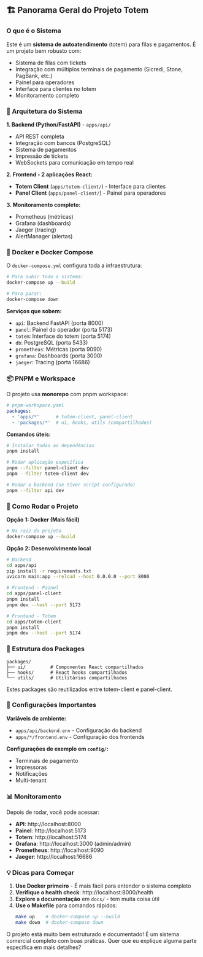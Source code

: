 ## 🏗️ Panorama Geral do Projeto Totem

### **O que é o Sistema**
Este é um **sistema de autoatendimento** (totem) para filas e pagamentos. É um projeto bem robusto com:
- Sistema de filas com tickets
- Integração com múltiplos terminais de pagamento (Sicredi, Stone, PagBank, etc.)
- Painel para operadores
- Interface para clientes no totem
- Monitoramento completo

### **🏢 Arquitetura do Sistema**

**1. Backend (Python/FastAPI)** - `apps/api/`
- API REST completa
- Integração com bancos (PostgreSQL)
- Sistema de pagamentos
- Impressão de tickets
- WebSockets para comunicação em tempo real

**2. Frontend - 2 aplicações React:**
- **Totem Client** (`apps/totem-client/`) - Interface para clientes
- **Panel Client** (`apps/panel-client/`) - Painel para operadores

**3. Monitoramento completo:**
- Prometheus (métricas)
- Grafana (dashboards)
- Jaeger (tracing)
- AlertManager (alertas)

### **🐳 Docker e Docker Compose**

O `docker-compose.yml` configura toda a infraestrutura:

```bash
# Para subir todo o sistema:
docker-compose up --build

# Para parar:
docker-compose down
```

**Serviços que sobem:**
- `api`: Backend FastAPI (porta 8000)
- `panel`: Painel do operador (porta 5173)
- `totem`: Interface do totem (porta 5174)
- `db`: PostgreSQL (porta 5433)
- `prometheus`: Métricas (porta 9090)
- `grafana`: Dashboards (porta 3000)
- `jaeger`: Tracing (porta 16686)

### **📦 PNPM e Workspace**

O projeto usa **monorepo** com pnpm workspace:

```yaml
# pnpm-workspace.yaml
packages:
  - 'apps/*'      # totem-client, panel-client
  - 'packages/*'  # ui, hooks, utils (compartilhados)
```

**Comandos úteis:**
```bash
# Instalar todas as dependências
pnpm install

# Rodar aplicação específica
pnpm --filter panel-client dev
pnpm --filter totem-client dev

# Rodar o backend (se tiver script configurado)
pnpm --filter api dev
```

### **🚀 Como Rodar o Projeto**

**Opção 1: Docker (Mais fácil)**
```bash
# Na raiz do projeto
docker-compose up --build
```

**Opção 2: Desenvolvimento local**
```bash
# Backend
cd apps/api
pip install -r requirements.txt
uvicorn main:app --reload --host 0.0.0.0 --port 8000

# Frontend - Painel
cd apps/panel-client
pnpm install
pnpm dev --host --port 5173

# Frontend - Totem
cd apps/totem-client
pnpm install
pnpm dev --host --port 5174
```

### **📁 Estrutura dos Packages**

```
packages/
├── ui/         # Componentes React compartilhados
├── hooks/      # React hooks compartilhados
└── utils/      # Utilitários compartilhados
```

Estes packages são reutilizados entre totem-client e panel-client.

### **🔧 Configurações Importantes**

**Variáveis de ambiente:**
- `apps/api/backend.env` - Configuração do backend
- `apps/*/frontend.env` - Configuração dos frontends

**Configurações de exemplo em `config/`:**
- Terminais de pagamento
- Impressoras
- Notificações
- Multi-tenant

### **📊 Monitoramento**

Depois de rodar, você pode acessar:
- **API**: http://localhost:8000
- **Painel**: http://localhost:5173
- **Totem**: http://localhost:5174
- **Grafana**: http://localhost:3000 (admin/admin)
- **Prometheus**: http://localhost:9090
- **Jaeger**: http://localhost:16686

### **💡 Dicas para Começar**

1. **Use Docker primeiro** - É mais fácil para entender o sistema completo
2. **Verifique o health check**: http://localhost:8000/health
3. **Explore a documentação** em `docs/` - tem muita coisa útil
4. **Use o Makefile** para comandos rápidos:
   ```bash
   make up    # docker-compose up --build
   make down  # docker-compose down
   ```

O projeto está muito bem estruturado e documentado! É um sistema comercial completo com boas práticas. Quer que eu explique alguma parte específica em mais detalhes?